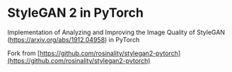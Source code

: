 # StyleGAN 2 in PyTorch

Implementation of Analyzing and Improving the Image Quality of StyleGAN (https://arxiv.org/abs/1912.04958) in PyTorch

Fork from [https://github.com/rosinality/stylegan2-pytorch](https://github.com/rosinality/stylegan2-pytorch)

